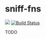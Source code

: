 # sniff-fns

[![](http://img.shields.io/npm/v/sniff-fns.svg)](https://www.npmjs.org/package/sniff-fns)
[![Build Status](https://travis-ci.org/js-fns/sniff-fns.svg)](https://travis-ci.org/js-fns/sniff-fns)

TODO
